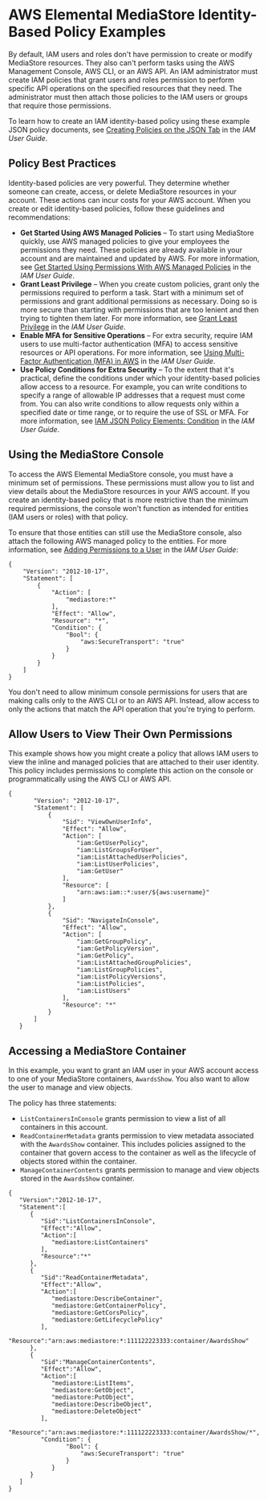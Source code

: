 # AWS Elemental MediaStore Identity\-Based Policy Examples<a name="security_iam_id-based-policy-examples"></a>

By default, IAM users and roles don't have permission to create or modify MediaStore resources\. They also can't perform tasks using the AWS Management Console, AWS CLI, or an AWS API\. An IAM administrator must create IAM policies that grant users and roles permission to perform specific API operations on the specified resources that they need\. The administrator must then attach those policies to the IAM users or groups that require those permissions\.

To learn how to create an IAM identity\-based policy using these example JSON policy documents, see [Creating Policies on the JSON Tab](https://docs.aws.amazon.com/IAM/latest/UserGuide/access_policies_create.html#access_policies_create-json-editor) in the *IAM User Guide*\.

## Policy Best Practices<a name="security_iam_service-with-iam-policy-best-practices"></a>

Identity\-based policies are very powerful\. They determine whether someone can create, access, or delete MediaStore resources in your account\. These actions can incur costs for your AWS account\. When you create or edit identity\-based policies, follow these guidelines and recommendations:
+ **Get Started Using AWS Managed Policies** – To start using MediaStore quickly, use AWS managed policies to give your employees the permissions they need\. These policies are already available in your account and are maintained and updated by AWS\. For more information, see [Get Started Using Permissions With AWS Managed Policies](https://docs.aws.amazon.com/IAM/latest/UserGuide/best-practices.html#bp-use-aws-defined-policies) in the *IAM User Guide*\.
+ **Grant Least Privilege** – When you create custom policies, grant only the permissions required to perform a task\. Start with a minimum set of permissions and grant additional permissions as necessary\. Doing so is more secure than starting with permissions that are too lenient and then trying to tighten them later\. For more information, see [Grant Least Privilege](https://docs.aws.amazon.com/IAM/latest/UserGuide/best-practices.html#grant-least-privilege) in the *IAM User Guide*\.
+ **Enable MFA for Sensitive Operations** – For extra security, require IAM users to use multi\-factor authentication \(MFA\) to access sensitive resources or API operations\. For more information, see [Using Multi\-Factor Authentication \(MFA\) in AWS](https://docs.aws.amazon.com/IAM/latest/UserGuide/id_credentials_mfa.html) in the *IAM User Guide*\.
+ **Use Policy Conditions for Extra Security** – To the extent that it's practical, define the conditions under which your identity\-based policies allow access to a resource\. For example, you can write conditions to specify a range of allowable IP addresses that a request must come from\. You can also write conditions to allow requests only within a specified date or time range, or to require the use of SSL or MFA\. For more information, see [IAM JSON Policy Elements: Condition](https://docs.aws.amazon.com/IAM/latest/UserGuide/reference_policies_elements_condition.html) in the *IAM User Guide*\.

## Using the MediaStore Console<a name="security_iam_id-based-policy-examples-console"></a>

To access the AWS Elemental MediaStore console, you must have a minimum set of permissions\. These permissions must allow you to list and view details about the MediaStore resources in your AWS account\. If you create an identity\-based policy that is more restrictive than the minimum required permissions, the console won't function as intended for entities \(IAM users or roles\) with that policy\.

To ensure that those entities can still use the MediaStore console, also attach the following AWS managed policy to the entities\. For more information, see [Adding Permissions to a User](https://docs.aws.amazon.com/IAM/latest/UserGuide/id_users_change-permissions.html#users_change_permissions-add-console) in the *IAM User Guide*:

```
{
    "Version": "2012-10-17",
    "Statement": [
        {
            "Action": [
                "mediastore:*"
            ],
            "Effect": "Allow",
            "Resource": "*",
            "Condition": {
                "Bool": {
                    "aws:SecureTransport": "true"
                }
            }
        }
    ]
}
```

You don't need to allow minimum console permissions for users that are making calls only to the AWS CLI or to an AWS API\. Instead, allow access to only the actions that match the API operation that you're trying to perform\.

## Allow Users to View Their Own Permissions<a name="security_iam_id-based-policy-examples-view-own-permissions"></a>

This example shows how you might create a policy that allows IAM users to view the inline and managed policies that are attached to their user identity\. This policy includes permissions to complete this action on the console or programmatically using the AWS CLI or AWS API\.

```
{
       "Version": "2012-10-17",
       "Statement": [
           {
               "Sid": "ViewOwnUserInfo",
               "Effect": "Allow",
               "Action": [
                   "iam:GetUserPolicy",
                   "iam:ListGroupsForUser",
                   "iam:ListAttachedUserPolicies",
                   "iam:ListUserPolicies",
                   "iam:GetUser"
               ],
               "Resource": [
                   "arn:aws:iam::*:user/${aws:username}"
               ]
           },
           {
               "Sid": "NavigateInConsole",
               "Effect": "Allow",
               "Action": [
                   "iam:GetGroupPolicy",
                   "iam:GetPolicyVersion",
                   "iam:GetPolicy",
                   "iam:ListAttachedGroupPolicies",
                   "iam:ListGroupPolicies",
                   "iam:ListPolicyVersions",
                   "iam:ListPolicies",
                   "iam:ListUsers"
               ],
               "Resource": "*"
           }
       ]
   }
```

## Accessing a MediaStore Container<a name="security_iam_id-based-policy-examples-access-one-container"></a>

In this example, you want to grant an IAM user in your AWS account access to one of your MediaStore containers, `AwardsShow`\. You also want to allow the user to manage and view objects\.

The policy has three statements:
+ `ListContainersInConsole` grants permission to view a list of all containers in this account\.
+ `ReadContainerMetadata` grants permission to view metadata associated with the `AwardsShow` container\. This includes policies assigned to the container that govern access to the container as well as the lifecycle of objects stored within the container\.
+ `ManageContainerContents` grants permission to manage and view objects stored in the `AwardsShow` container\.

```
{
   "Version":"2012-10-17",
   "Statement":[
      {
         "Sid":"ListContainersInConsole",
         "Effect":"Allow",
         "Action":[
            "mediastore:ListContainers"
         ],
         "Resource":"*"
      },
      {
         "Sid":"ReadContainerMetadata",
         "Effect":"Allow",
         "Action":[
            "mediastore:DescribeContainer",
            "mediastore:GetContainerPolicy",
            "mediastore:GetCorsPolicy",
            "mediastore:GetLifecyclePolicy"
         ],
         "Resource":"arn:aws:mediastore:*:111122223333:container/AwardsShow"
      },
      {
         "Sid":"ManageContainerContents",
         "Effect":"Allow",
         "Action":[
            "mediastore:ListItems",
            "mediastore:GetObject",
            "mediastore:PutObject",
            "mediastore:DescribeObject",
            "mediastore:DeleteObject"
         ],
         "Resource":"arn:aws:mediastore:*:111122223333:container/AwardsShow/*",
         "Condition": {
                "Bool": {
                    "aws:SecureTransport": "true"
                }
            }
      }
   ]
}
```
